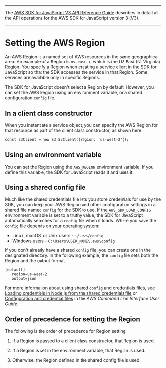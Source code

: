 --------

 The [AWS SDK for JavaScript V3 API Reference Guide](https://docs.aws.amazon.com/AWSJavaScriptSDK/v3/latest/index.html) describes in detail all the API operations for the AWS SDK for JavaScript version 3 \(V3\)\. 

--------

# Setting the AWS Region<a name="setting-region"></a>

An AWS Region is a named set of AWS resources in the same geographical area\. An example of a Region is `us-east-1`, which is the US East \(N\. Virginia\) Region\. You specify a Region when creating a service client in the SDK for JavaScript so that the SDK accesses the service in that Region\. Some services are available only in specific Regions\.

The SDK for JavaScript doesn't select a Region by default\. However, you can set the AWS Region using an environment variable, or a shared configuration `config` file\.

## In a client class constructor<a name="setting-region-constructor"></a>

When you instantiate a service object, you can specify the AWS Region for that resource as part of the client class constructor, as shown here\.

```
const s3Client = new S3.S3Client({region: 'us-west-2'});
```

## Using an environment variable<a name="setting-region-environment-variable"></a>

You can set the Region using the `AWS_REGION` environment variable\. If you define this variable, the SDK for JavaScript reads it and uses it\.

## Using a shared config file<a name="setting-region-config-file"></a>

Much like the shared credentials file lets you store credentials for use by the SDK, you can keep your AWS Region and other configuration settings in a shared file named `config` for the SDK to use\. If the `AWS_SDK_LOAD_CONFIG` environment variable is set to a truthy value, the SDK for JavaScript automatically searches for a `config` file when it loads\. Where you save the `config` file depends on your operating system:
+ Linux, macOS, or Unix users \- `~/.aws/config`
+ Windows users \- `C:\Users\USER_NAME\.aws\config`

If you don't already have a shared `config` file, you can create one in the designated directory\. In the following example, the `config` file sets both the Region and the output format\.

```
[default]
   region=us-west-2
   output=json
```

For more information about using shared `config` and credentials files, see [Loading credentials in Node\.js from the shared credentials file](loading-node-credentials-shared.md) or [Configuration and credential files](https://docs.aws.amazon.com/cli/latest/userguide/cli-config-files.html) in the *AWS Command Line Interface User Guide*\.

## Order of precedence for setting the Region<a name="setting-region-order-of-precedence"></a>

The following is the order of precedence for Region setting:

1. If a Region is passed to a client class constructor, that Region is used\.

1. If a Region is set in the environment variable, that Region is used\.

1. Otherwise, the Region defined in the shared config file is used\.